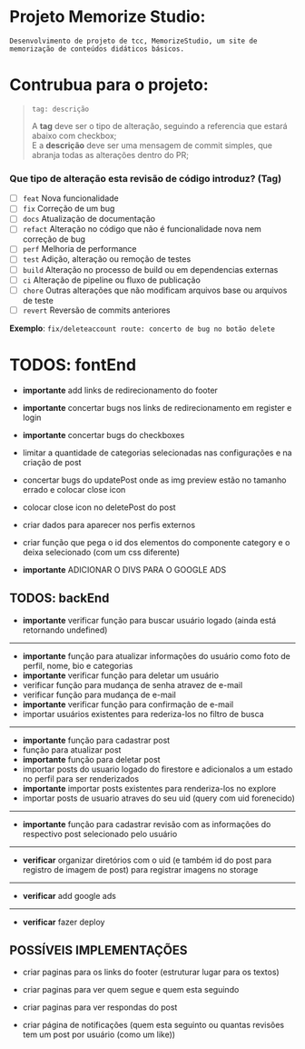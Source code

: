 # Projeto Memorize Studio:

    Desenvolvimento de projeto de tcc, MemorizeStudio, um site de memorização de conteúdos didáticos básicos.

# Contrubua para o projeto:

> ```
> tag: descrição
> ```
>
> A **tag** deve ser o tipo de alteração, seguindo a referencia que estará abaixo com checkbox;\
> E a **descrição** deve ser uma mensagem de commit simples, que abranja todas as alterações dentro do PR;

### Que tipo de alteração esta revisão de código introduz? (Tag)

- [ ] `feat` Nova funcionalidade
- [ ] `fix` Correção de um bug
- [ ] `docs` Atualização de documentação
- [ ] `refact` Alteração no código que não é funcionalidade nova nem correção de bug
- [ ] `perf` Melhoria de performance
- [ ] `test` Adição, alteração ou remoção de testes
- [ ] `build` Alteração no processo de build ou em dependencias externas
- [ ] `ci` Alteração de pipeline ou fluxo de publicação
- [ ] `chore` Outras alterações que não modificam arquivos base ou arquivos de teste
- [ ] `revert` Reversão de commits anteriores

**Exemplo**: `fix/deleteaccount route: concerto de bug no botão delete`

# TODOS: fontEnd

- **importante** add links de redirecionamento do footer

- **importante** concertar bugs nos links de redirecionamento em register e login

- **importante** concertar bugs do checkboxes

- limitar a quantidade de categorias selecionadas nas configurações e na criação de post

- concertar bugs do updatePost onde as img preview estão no tamanho errado e colocar close icon

- colocar close icon no deletePost do post

- criar dados para aparecer nos perfis externos

- criar função que pega o id dos elementos do componente category e o deixa selecionado (com um css diferente)

- **importante** ADICIONAR O DIVS PARA O GOOGLE ADS

## TODOS: backEnd

- **importante** verificar função para buscar usuário logado (ainda está retornando undefined)

---

- **importante** função para atualizar informações do usuário como foto de perfil, nome, bio e categorias
- **importante** verificar função para deletar um usuário
- verificar função para mudança de senha atravez de e-mail
- verificar função para mudança de e-mail
- **importante** verificar função para confirmação de e-mail
- importar usuários existentes para rederiza-los no filtro de busca

---

- **importante** função para cadastrar post
- função para atualizar post
- **importante** função para deletar post
- importar posts do usuario logado do firestore e adicionalos a um estado no perfil para ser renderizados
- **importante** importar posts existentes para renderiza-los no explore
- importar posts de usuario atraves do seu uid (query com uid forenecido)

---

- **importante** função para cadastrar revisão com as informações do respectivo post selecionado pelo usuário

---

- **verificar** organizar diretórios com o uid (e também id do post para registro de imagem de post) para registrar imagens no storage

---

- **verificar** add google ads

---

- **verificar** fazer deploy

## POSSÍVEIS IMPLEMENTAÇÕES

- criar paginas para os links do footer (estruturar lugar para os textos)

- criar paginas para ver quem segue e quem esta seguindo

- criar paginas para ver respondas do post

- criar página de notificações (quem esta seguinto ou quantas revisões tem um post por usuário (como um like))
